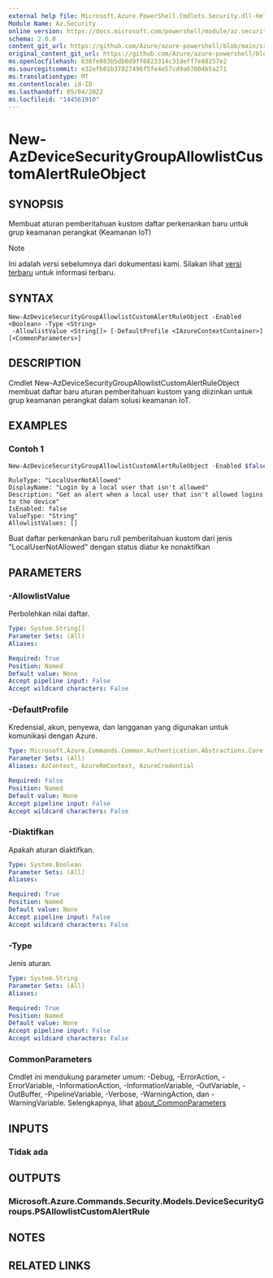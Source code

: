 ```yaml
---
external help file: Microsoft.Azure.PowerShell.Cmdlets.Security.dll-Help.xml
Module Name: Az.Security
online version: https://docs.microsoft.com/powershell/module/az.security/New-AzDeviceSecurityGroupAllowlistCustomAlertRuleObject
schema: 2.0.0
content_git_url: https://github.com/Azure/azure-powershell/blob/main/src/Security/Security/help/New-AzDeviceSecurityGroupAllowlistCustomAlertRuleObject.md
original_content_git_url: https://github.com/Azure/azure-powershell/blob/main/src/Security/Security/help/New-AzDeviceSecurityGroupAllowlistCustomAlertRuleObject.md
ms.openlocfilehash: 636fe083b5db8d9ff6823314c31deff7e88257e2
ms.sourcegitcommit: e32efb81b37827496f5fe4e57cd9a67004b5a271
ms.translationtype: MT
ms.contentlocale: id-ID
ms.lasthandoff: 05/04/2022
ms.locfileid: "144561910"
---
```

# New-AzDeviceSecurityGroupAllowlistCustomAlertRuleObject

## SYNOPSIS
Membuat aturan pemberitahuan kustom daftar perkenankan baru untuk grup keamanan perangkat (Keamanan IoT)

> [!NOTE]
>Ini adalah versi sebelumnya dari dokumentasi kami. Silakan lihat [versi terbaru](/powershell/module/az.security/new-azdevicesecuritygroupallowlistcustomalertruleobject) untuk informasi terbaru.

## SYNTAX

```
New-AzDeviceSecurityGroupAllowlistCustomAlertRuleObject -Enabled <Boolean> -Type <String>
 -AllowlistValue <String[]> [-DefaultProfile <IAzureContextContainer>] [<CommonParameters>]
```

## DESCRIPTION
Cmdlet New-AzDeviceSecurityGroupAllowlistCustomAlertRuleObject membuat daftar baru aturan pemberitahuan kustom yang diizinkan untuk grup keamanan perangkat dalam solusi keamanan IoT.

## EXAMPLES

### Contoh 1
```powershell
New-AzDeviceSecurityGroupAllowlistCustomAlertRuleObject -Enabled $false -Type "LocalUserNotAllowed" -AllowlistValue @()
```

```output
RuleType: "LocalUserNotAllowed"
DisplayName: "Login by a local user that isn't allowed"
Description: "Get an alert when a local user that isn't allowed logins to the device"
IsEnabled: false
ValueType: "String"
AllowlistValues: []
```

Buat daftar perkenankan baru rull pemberitahuan kustom dari jenis "LocalUserNotAllowed" dengan status diatur ke nonaktifkan

## PARAMETERS

### -AllowlistValue
Perbolehkan nilai daftar.

```yaml
Type: System.String[]
Parameter Sets: (All)
Aliases:

Required: True
Position: Named
Default value: None
Accept pipeline input: False
Accept wildcard characters: False
```

### -DefaultProfile
Kredensial, akun, penyewa, dan langganan yang digunakan untuk komunikasi dengan Azure.

```yaml
Type: Microsoft.Azure.Commands.Common.Authentication.Abstractions.Core.IAzureContextContainer
Parameter Sets: (All)
Aliases: AzContext, AzureRmContext, AzureCredential

Required: False
Position: Named
Default value: None
Accept pipeline input: False
Accept wildcard characters: False
```

### -Diaktifkan
Apakah aturan diaktifkan.

```yaml
Type: System.Boolean
Parameter Sets: (All)
Aliases:

Required: True
Position: Named
Default value: None
Accept pipeline input: False
Accept wildcard characters: False
```

### -Type
Jenis aturan.

```yaml
Type: System.String
Parameter Sets: (All)
Aliases:

Required: True
Position: Named
Default value: None
Accept pipeline input: False
Accept wildcard characters: False
```

### CommonParameters
Cmdlet ini mendukung parameter umum: -Debug, -ErrorAction, -ErrorVariable, -InformationAction, -InformationVariable, -OutVariable, -OutBuffer, -PipelineVariable, -Verbose, -WarningAction, dan -WarningVariable. Selengkapnya, lihat [about_CommonParameters](http://go.microsoft.com/fwlink/?LinkID=113216)

## INPUTS

### Tidak ada

## OUTPUTS

### Microsoft.Azure.Commands.Security.Models.DeviceSecurityGroups.PSAllowlistCustomAlertRule

## NOTES

## RELATED LINKS
